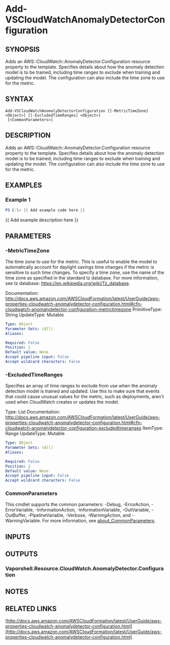 # Add-VSCloudWatchAnomalyDetectorConfiguration

## SYNOPSIS
Adds an AWS::CloudWatch::AnomalyDetector.Configuration resource property to the template.
Specifies details about how the anomaly detection model is to be trained, including time ranges to exclude when training and updating the model.
The configuration can also include the time zone to use for the metric.

## SYNTAX

```
Add-VSCloudWatchAnomalyDetectorConfiguration [[-MetricTimeZone] <Object>] [[-ExcludedTimeRanges] <Object>]
 [<CommonParameters>]
```

## DESCRIPTION
Adds an AWS::CloudWatch::AnomalyDetector.Configuration resource property to the template.
Specifies details about how the anomaly detection model is to be trained, including time ranges to exclude when training and updating the model.
The configuration can also include the time zone to use for the metric.

## EXAMPLES

### Example 1
```powershell
PS C:\> {{ Add example code here }}
```

{{ Add example description here }}

## PARAMETERS

### -MetricTimeZone
The time zone to use for the metric.
This is useful to enable the model to automatically account for daylight savings time changes if the metric is sensitive to such time changes.
To specify a time zone, use the name of the time zone as specified in the standard tz database.
For more information, see tz database: https://en.wikipedia.org/wiki/Tz_database.

Documentation: http://docs.aws.amazon.com/AWSCloudFormation/latest/UserGuide/aws-properties-cloudwatch-anomalydetector-configuration.html#cfn-cloudwatch-anomalydetector-configuration-metrictimezone
PrimitiveType: String
UpdateType: Mutable

```yaml
Type: Object
Parameter Sets: (All)
Aliases:

Required: False
Position: 1
Default value: None
Accept pipeline input: False
Accept wildcard characters: False
```

### -ExcludedTimeRanges
Specifies an array of time ranges to exclude from use when the anomaly detection model is trained and updated.
Use this to make sure that events that could cause unusual values for the metric, such as deployments, aren't used when CloudWatch creates or updates the model.

Type: List
Documentation: http://docs.aws.amazon.com/AWSCloudFormation/latest/UserGuide/aws-properties-cloudwatch-anomalydetector-configuration.html#cfn-cloudwatch-anomalydetector-configuration-excludedtimeranges
ItemType: Range
UpdateType: Mutable

```yaml
Type: Object
Parameter Sets: (All)
Aliases:

Required: False
Position: 2
Default value: None
Accept pipeline input: False
Accept wildcard characters: False
```

### CommonParameters
This cmdlet supports the common parameters: -Debug, -ErrorAction, -ErrorVariable, -InformationAction, -InformationVariable, -OutVariable, -OutBuffer, -PipelineVariable, -Verbose, -WarningAction, and -WarningVariable. For more information, see [about_CommonParameters](http://go.microsoft.com/fwlink/?LinkID=113216).

## INPUTS

## OUTPUTS

### Vaporshell.Resource.CloudWatch.AnomalyDetector.Configuration
## NOTES

## RELATED LINKS

[http://docs.aws.amazon.com/AWSCloudFormation/latest/UserGuide/aws-properties-cloudwatch-anomalydetector-configuration.html](http://docs.aws.amazon.com/AWSCloudFormation/latest/UserGuide/aws-properties-cloudwatch-anomalydetector-configuration.html)

